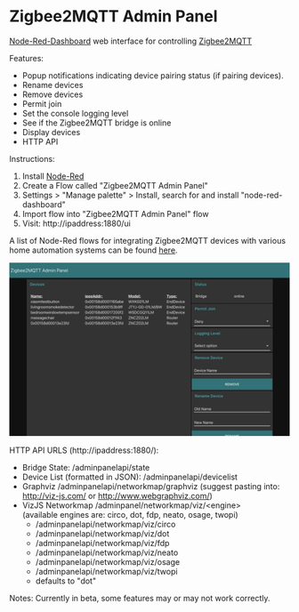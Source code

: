 # Zigbee2MQTT Admin Panel
[Node-Red-Dashboard](https://github.com/node-red/node-red-dashboard) web interface for controlling [Zigbee2MQTT](https://github.com/Koenkk/zigbee2mqtt)

Features:
* Popup notifications indicating device pairing status (if pairing devices).
* Rename devices
* Remove devices
* Permit join
* Set the console logging level
* See if the Zigbee2MQTT bridge is online
* Display devices
* HTTP API

Instructions:

1) Install [Node-Red](https://nodered.org/)
2) Create a Flow called "Zigbee2MQTT Admin Panel"
3) Settings > "Manage palette" > Install, search for and install "node-red-dashboard"
4) Import flow into "Zigbee2MQTT Admin Panel" flow
5) Visit: http://ipaddress:1880/ui

A list of Node-Red flows for integrating Zigbee2MQTT devices with various home automation systems can be found [here](https://github.com/ben423423n32j14e/zigbee2mqttflowdevices).


![Screenshot](screenshot.png)

HTTP API URLS (http://ipaddress:1880/):

* Bridge State: /adminpanelapi/state
* Device List (formatted in JSON): /adminpanelapi/devicelist
* Graphviz /adminpanelapi/networkmap/graphviz (suggest pasting into: http://viz-js.com/ or http://www.webgraphviz.com/)
* VizJS Networkmap /adminpanel/networkmap/viz/\<engine>  
(available engines are: circo, dot, fdp, neato, osage, twopi)
    * /adminpanelapi/networkmap/viz/circo
    * /adminpanelapi/networkmap/viz/dot
    * /adminpanelapi/networkmap/viz/fdp
    * /adminpanelapi/networkmap/viz/neato
    * /adminpanelapi/networkmap/viz/osage
    * /adminpanelapi/networkmap/viz/twopi
    * defaults to "dot"

Notes:
Currently in beta, some features may or may not work correctly.
